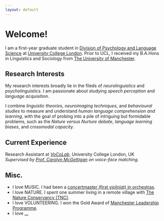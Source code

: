 ```yaml
---
layout: default
---
```


# Welcome!

I am a first-year graduate student in [Division of Psychology and Language Science](https://www.ucl.ac.uk/pals/) at [University College London](https://www.ucl.ac.uk). Prior to UCL, I received my B.A.Hons in Linguistics and Sociology from [The University of Manchester](https://www.manchester.ac.uk).
 
## Research Interests
My research interests broadly lie in the fileds of _neurolinguistics_ and _psycholinguistics_. I am passionate about studying _speech perception_ and _language acquisition_.

I combine _linguistic theories_, _neuroimaging techniques_, and _behavioural studies_ to measure and understand _human language comprehension and learning_, with the goal of probing into a pile of intriguing but formidable problems, such as the _Nature versus Nurture debate_, _language learning biases_, and _crossmodal capacity_.

## Current Experience
Research Assistant at [_VoCoLab_](http://www.carolynmcgettigan.com), University College London, UK  
_Supervised by [Prof. Carolyn McGettigan](http://iris.ucl.ac.uk/iris/browse/profile?upi=CMCGE61) on voice-face matching._

<!-- Experiment Assistant at University of Manchester, UK  
_Mentored by [Dr. Thea Cameron-Faulkner](https://www.research.manchester.ac.uk/portal/en/researchers/thea-cameronfaulkner(30f3181a-7c9c-4633-bf90-50b11d6e5773).html) on environmental cues of 'tip of the tongue' episode._ -->

## Misc.
 - I love MUSIC. I had been a [concertmaster (first violinist) in orchestras]().
 - I love NATURE. I spent one summer living in a remote village with [The Nature Conservancy (TNC)](https://www.nature.org/en-us/).
 - I love VOLUNTEERING. I won the Gold Award of [Manchester Leadership Programme](http://www.college.manchester.ac.uk).
 - I love [...](https://runzhe-yang.science)

